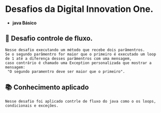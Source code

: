 # Desafios da Digital Innovation One.
 - **java Básico**

## 🎯 Desafio controle de fluxo.
    Nesse desafio executando um método que recebe dois parâmentros.
    Se o segundo parâmentro for maior que o primeiro é executado um loop de 1 até a diferença desses parâmentros com uma mensagem,
    caso contrário é chamado uma Exception personalizada que mostrar a mensagem:
     "O segundo paramentro deve ser maior que o primeiro".

## 📚 Conhecimento aplicado
    Nesse desafio foi aplicado contrle de fluxo do java como o os loops, condicionais e exceções.

